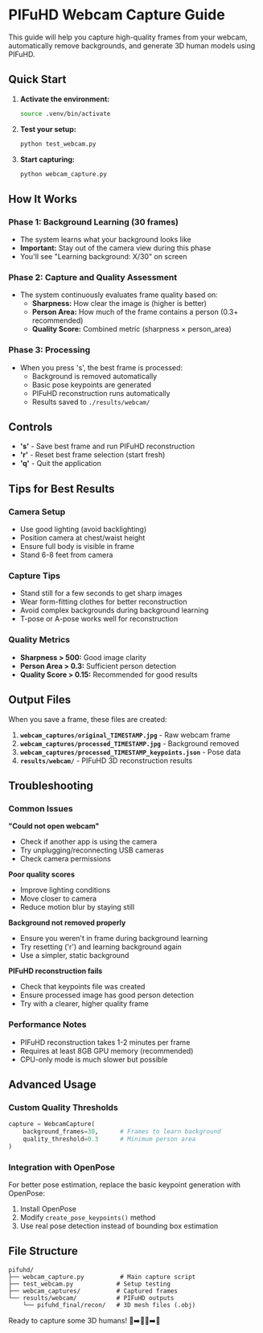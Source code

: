 # PIFuHD Webcam Capture Guide

This guide will help you capture high-quality frames from your webcam, automatically remove backgrounds, and generate 3D human models using PIFuHD.

## Quick Start

1. **Activate the environment:**
   ```bash
   source .venv/bin/activate
   ```

2. **Test your setup:**
   ```bash
   python test_webcam.py
   ```

3. **Start capturing:**
   ```bash
   python webcam_capture.py
   ```

## How It Works

### Phase 1: Background Learning (30 frames)
- The system learns what your background looks like
- **Important:** Stay out of the camera view during this phase
- You'll see "Learning background: X/30" on screen

### Phase 2: Capture and Quality Assessment
- The system continuously evaluates frame quality based on:
  - **Sharpness:** How clear the image is (higher is better)
  - **Person Area:** How much of the frame contains a person (0.3+ recommended)
  - **Quality Score:** Combined metric (sharpness × person_area)

### Phase 3: Processing
- When you press 's', the best frame is processed:
  - Background is removed automatically
  - Basic pose keypoints are generated
  - PIFuHD reconstruction runs automatically
  - Results saved to `./results/webcam/`

## Controls

- **'s'** - Save best frame and run PIFuHD reconstruction
- **'r'** - Reset best frame selection (start fresh)
- **'q'** - Quit the application

## Tips for Best Results

### Camera Setup
- Use good lighting (avoid backlighting)
- Position camera at chest/waist height
- Ensure full body is visible in frame
- Stand 6-8 feet from camera

### Capture Tips
- Stand still for a few seconds to get sharp images
- Wear form-fitting clothes for better reconstruction
- Avoid complex backgrounds during background learning
- T-pose or A-pose works well for reconstruction

### Quality Metrics
- **Sharpness > 500:** Good image clarity
- **Person Area > 0.3:** Sufficient person detection
- **Quality Score > 0.15:** Recommended for good results

## Output Files

When you save a frame, these files are created:

1. **`webcam_captures/original_TIMESTAMP.jpg`** - Raw webcam frame
2. **`webcam_captures/processed_TIMESTAMP.jpg`** - Background removed
3. **`webcam_captures/processed_TIMESTAMP_keypoints.json`** - Pose data
4. **`results/webcam/`** - PIFuHD 3D reconstruction results

## Troubleshooting

### Common Issues

**"Could not open webcam"**
- Check if another app is using the camera
- Try unplugging/reconnecting USB cameras
- Check camera permissions

**Poor quality scores**
- Improve lighting conditions
- Move closer to camera
- Reduce motion blur by staying still

**Background not removed properly**
- Ensure you weren't in frame during background learning
- Try resetting ('r') and learning background again
- Use a simpler, static background

**PIFuHD reconstruction fails**
- Check that keypoints file was created
- Ensure processed image has good person detection
- Try with a clearer, higher quality frame

### Performance Notes

- PIFuHD reconstruction takes 1-2 minutes per frame
- Requires at least 8GB GPU memory (recommended)
- CPU-only mode is much slower but possible

## Advanced Usage

### Custom Quality Thresholds
```python
capture = WebcamCapture(
    background_frames=30,      # Frames to learn background
    quality_threshold=0.3      # Minimum person area
)
```

### Integration with OpenPose
For better pose estimation, replace the basic keypoint generation with OpenPose:

1. Install OpenPose
2. Modify `create_pose_keypoints()` method
3. Use real pose detection instead of bounding box estimation

## File Structure
```
pifuhd/
├── webcam_capture.py          # Main capture script
├── test_webcam.py            # Setup testing
├── webcam_captures/          # Captured frames
└── results/webcam/           # PIFuHD outputs
    └── pifuhd_final/recon/   # 3D mesh files (.obj)
```

Ready to capture some 3D humans! 🎥➡️🧍‍♂️➡️🎯